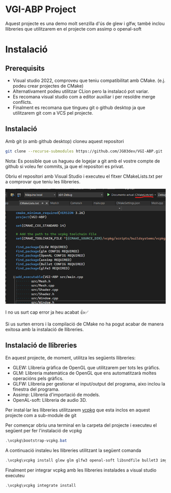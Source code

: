 # VGI-ABP Project

Aquest projecte es una demo molt senzilla d'ús de glew i glfw, també inclou llibreries que utilitzarem en el projecte com assimp o openal-soft

# Instalació
 ## Prerequisits
 - Visual studio 2022, comproveu que teniu compatibilitat amb CMake. (e.j. podeu crear projectes de CMake)
 - Alternativament podeu utilitzar CLion pero la instalacó pot variar.
 - Es recomana visual studio com a editor auxiliar i per resoldre merge conflicts.
 - Finalment es recomana que tingueu git o github desktop ja que utilitzarem git com a VCS pel projecte.

## Instalació

Amb git (o amb github desktop) cloneu aquest repositori
```sh
git clone --recurse-submodules https://github.com/JG03dev/VGI-ABP.git
```

Nota: Es possible que us hagueu de logejar a git amb el vostre compte de github si voleu fer commits, ja que el repositori es privat.

Obriu el repositori amb Visual Studio i executeu el fitxer CMakeLists.txt per a comprovar que teniu les llibreries.

![Comproveu que en l'execució teniu ficat el CMakeLists.txt](Assets/ReadMe/RunCMake.png)

I no us surt cap error ja heu acabat 👍✅

Si us surten errors i la compilació de CMake no ha pogut acabar de manera exitosa amb la instalació de llibreries.

## Instalació de llibreries

En aquest projecte, de moment, utilitza les següents llibreries:

- GLEW: Llibreria gràfica de OpenGL que utilitzarem per tots les gràfics.
- GLM: Llibreria matemàtica de OpenGL que ens automatitzarà moltes operacións pels gràfics.
- GLFW: Llibreria per gestionar el input/output del programa, aixo inclou la finestra del programa.
- Assimp: Llibreria d'importació de models.
- OpenAL-soft: Llibreria de audio 3D.

Per instal·lar les llibreries utilitzarem [vcpkg](https://github.com/microsoft/vcpkg) que esta inclos en aquest projecte com a sub-module de git

Per començar obriu una terminal en la carpeta del projecte i executeu el següent per fer l'instalació de vcpkg

```powershell
.\vcpkg\bootstrap-vcpkg.bat
```

A continuació instaleu les llibreries utilitzant la següent comanda

```powershell
.\vcpkg\vcpkg install glew glm glfw3 openal-soft libsndfile bullet3 imgui[core,glfw-binding,opengl3-binding]:x64-windows gtest
```

Finalment per integrar vcpkg amb les llibreries instalades a visual studio executeu

```powershell
.\vcpkg\vcpkg integrate install
```


